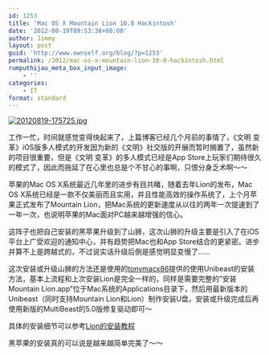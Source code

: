 ```yaml
---
id: 1253
title: 'Mac OS X Mountain Lion 10.8 Hackintosh'
date: '2012-08-19T09:53:38+08:00'
author: Jimmy
layout: post
guid: 'http://www.ownself.org/blog/?p=1253'
permalink: /2012/mac-os-x-mountain-lion-10-8-hackintosh.html
rumputhijau_meta_box_input_image:
    - ''
categories:
    - IT
format: standard
---
```


[![20120819-175725.jpg](/wp-content/uploads/2012/08/20120819-175725.jpg)](/wp-content/uploads/2012/08/20120819-175725.jpg)

工作一忙，时间就感觉变得快起来了，上篇博客已经几个月前的事情了，《文明 变革》iOS版多人模式的开发因为新的《文明》社交版的开展而暂时搁置了，虽然新的项目很重要，但是《文明 变革》的多人模式已经是App Store上玩家们期待很久的模式了，因此而拖延了在心里也总是个不甘心的事啊，只恨分身乏术啊～～

苹果的Mac OS X系统最近几年里的进步有目共睹，随着去年Lion的发布，Mac OS X系统已经是一款不仅美丽而且实用，并且性能高效的操作系统了，上个月苹果正式发布了Mountain Lion，把Mac系统的更新速度从以往的两年一次提速到了一年一次，也说明苹果的Mac面对PC越来越增强的信心。

这阵子也把自己安装的黑苹果升级到了山狮，这次山狮的升级主要是引入了在iOS平台上广受欢迎的通知中心，并有趋势把Mac也和App Store结合的更紧密。进步并算不上是跨越式的，不过说实话升级后倒是感觉明显变慢了……

这次安装或升级山狮的方法还是使用的[tonymacx86](http://www.tonymacx86.com)提供的使用Unibeast的安装方法，基本上流程和上次安装Lion是完全一样的，同样是需要完整的”安装Mountain Lion.app”位于Mac系统的Applications目录下，然后用最新版本的Unibeast（同时支持Mountain Lion和Lion）制作安装U盘，安装或升级完成后再使用新版的MultiBeast的5.0版修复驱动即可～

具体的安装细节可以参考[Lion的安装教程](http://www.ownself.org/blog/2012/Mac-OS-X-Lion-10-7-3-Hackintosh.html)

黑苹果的安装真的可以说是越来越简单完美了～～